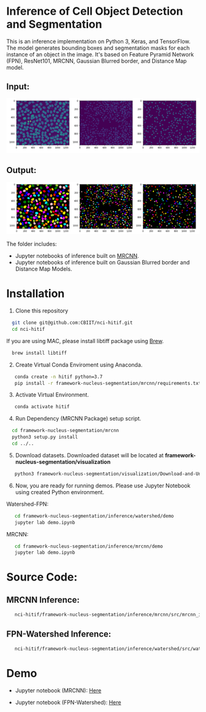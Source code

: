 # Inference of Cell Object Detection and Segmentation
This is an inference implementation on Python 3, Keras, and TensorFlow. The model generates bounding boxes and segmentation masks for each instance of an object in the image. It's based on Feature Pyramid Network (FPN), ResNet101, MRCNN, Gaussian Blurred border, and Distance Map model.

## Input:
![](assets/sample1.png)
## Output:
![](assets/sample2.png)

The folder includes:
* Jupyter notebooks of inference built on [MRCNN](https://arxiv.org/abs/1703.06870).
* Jupyter notebooks of inference built on Gaussian Blurred border and Distance Map Models.

# Installation
1. Clone this repository
```bash
  git clone git@github.com:CBIIT/nci-hitif.git
  cd nci-hitif
   ```
If you are using MAC, please install libtiff package using [Brew](https://brew.sh/).
```bash
  brew install libtiff
   ```
2. Create Virtual Conda Enviroment using Anaconda.
```bash
   conda create -n hitif python=3.7
   pip install -r framework-nucleus-segmentation/mrcnn/requirements.txt
   ```
3. Activate Virtual Environment.
```bash
   conda activate hitif
   ```
   
4. Run Dependency (MRCNN Package) setup script.
```bash
  cd framework-nucleus-segmentation/mrcnn
  python3 setup.py install
  cd ../..
   ```
5. Download datasets. Downloaded dataset will be located at **framework-nucleus-segmentation/visualization**
```bash
   python3 framework-nucleus-segmentation/visualization/Download-and-Unzip.py
   ```
6. Now, you are ready for running demos. Please use Jupyter Notebook using created Python environment.

Watershed-FPN:
```bash
   cd framework-nucleus-segmentation/inference/watershed/demo
   jupyter lab demo.ipynb
   ```
MRCNN:
```bash
   cd framework-nucleus-segmentation/inference/mrcnn/demo
   jupyter lab demo.ipynb
   ```

# Source Code:
## MRCNN Inference:
```bash
   nci-hitif/framework-nucleus-segmentation/inference/mrcnn/src/mrcnn_infer.py
   ```
## FPN-Watershed Inference:
```bash
   nci-hitif/framework-nucleus-segmentation/inference/watershed/src/watershed_infer.py
   ```


# Demo
* Jupyter notebook (MRCNN): [Here](https://github.com/CBIIT/nci-hitif/blob/master/framework-nucleus-segmentation/inference/mrcnn/demo/demo.ipynb)

* Jupyter notebook (FPN-Watershed): [Here](https://github.com/CBIIT/nci-hitif/blob/master/framework-nucleus-segmentation/inference/watershed/demo/demo.ipynb)
